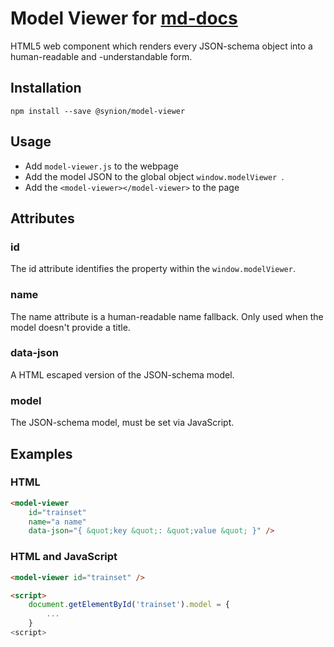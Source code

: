 # Model Viewer for [md-docs](https://github.com/synionnl/md-docs-cli)

HTML5 web component which renders every JSON-schema object into a human-readable and -understandable form.

## Installation

`npm install --save @synion/model-viewer`

## Usage

- Add `model-viewer.js` to the webpage
- Add the model JSON to the global object `window.modelViewer `.
- Add the `<model-viewer></model-viewer>` to the page

## Attributes

### id

The id attribute identifies the property within the `window.modelViewer`. 

### name

The name attribute is a human-readable name fallback. Only used when the model doesn't provide a title.

### data-json

A HTML escaped version of the JSON-schema model.

### model

The JSON-schema model, must be set via JavaScript.

## Examples

### HTML

```html
<model-viewer 
    id="trainset"
    name="a name"
    data-json="{ &quot;key &quot;: &quot;value &quot; }" />
```

### HTML and JavaScript

```html
<model-viewer id="trainset" />

<script>
    document.getElementById('trainset').model = {
    	...
    }
<script>
```